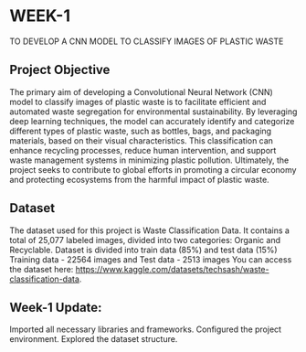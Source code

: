 # WEEK-1
TO DEVELOP A CNN MODEL TO CLASSIFY IMAGES OF PLASTIC WASTE

## Project Objective
The primary aim of developing a Convolutional Neural Network (CNN) model to classify images of plastic waste is to facilitate efficient and automated waste segregation for environmental sustainability. By leveraging deep learning techniques, the model can accurately identify and categorize different types of plastic waste, such as bottles, bags, and packaging materials, based on their visual characteristics. This classification can enhance recycling processes, reduce human intervention, and support waste management systems in minimizing plastic pollution. Ultimately, the project seeks to contribute to global efforts in promoting a circular economy and protecting ecosystems from the harmful impact of plastic waste.

## Dataset
The dataset used for this project is Waste Classification Data. It contains a total of 25,077 labeled images, divided into two categories: Organic and Recyclable.
Dataset is divided into train data (85%) and test data (15%)  
Training data - 22564 images and Test data - 2513 images
You can access the dataset here: https://www.kaggle.com/datasets/techsash/waste-classification-data.

## Week-1 Update:
Imported all necessary libraries and frameworks.
Configured the project environment.
Explored the dataset structure.
